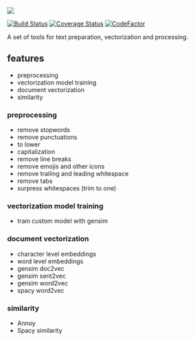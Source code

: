 <img src='https://raw.githubusercontent.com/autonomio/signs/master/logo.png'>

[![Build Status](https://travis-ci.org/autonomio/signs.svg?branch=master)](https://travis-ci.org/autonomio/signs) [![Coverage Status](https://coveralls.io/repos/github/autonomio/signs/badge.svg?branch=master)](https://coveralls.io/github/autonomio/signs?branch=master) [![CodeFactor](https://www.codefactor.io/repository/github/autonomio/signs/badge)](https://www.codefactor.io/repository/github/autonomio/signs)

A set of tools for text preparation, vectorization and processing.


## features 

- preprocessing
- vectorization model training
- document vectorization
- similarity


### preprocessing 

- remove stopwords
- remove punctuations
- to lower 
- capitalization
- remove line breaks
- remove emojis and other icons
- remove trailing and leading whitespace
- remove tabs 
- surpress whitespaces (trim to one)

### vectorization model training 

- train custom model with gensim

### document vectorization 

- character level embeddings 
- word level embeddings
- gensim doc2vec 
- gensim sent2vec
- gensim word2vec 
- spacy word2vec

### similarity

- Annoy
- Spacy similarity
